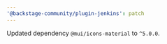 ```yaml
---
'@backstage-community/plugin-jenkins': patch
---
```


Updated dependency `@mui/icons-material` to `^5.0.0`.
